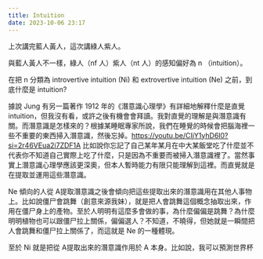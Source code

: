 ```yaml
---
title: Intuition
date: 2023-10-06 23:17
---
```

上次講完藍人黃人，這次講綠人紫人。

與藍人黃人不一樣，綠人（nf 人）紫人（nt 人）的感知偏好為 n （intuition）。

在把 n 分類為 introvertive intuition (Ni) 和 extrovertive intuition (Ne) 之前，到底什麼是 intuition? 

據說 Jung 有另一篇著作 1912 年的《潛意識心理學》有詳細地解釋什麼是直覺 intuition，但我沒有看，或許之後有機會會拜讀。我對直覺的理解是與潛意識有關。而潛意識是怎樣來的？根據某睡眠專家所說，我們在睡覺的時候會把腦海裡一些不重要的東西掃入潛意識，然後忘掉。https://youtu.be/CIjY1yhD6l0?si=2r46VEua2i7ZDF1A
比如說你忘記了自己某年某月在中大某飯堂吃了什麼並不代表你不知道自己實際上吃了什麼，只是因為不重要而被掃入潛意識裡了。當然事實上潛意識心理學應該更深奧，但本人暫時能力有限只能理解到這裡。而直覺就是在提取並運用這些潛意識。

Ne 傾向的人從 A提取潛意識之後會傾向把這些提取出來的潛意識用在其他人事物上。比如說僵尸會跳舞（創意來源我妹），就是把人會跳舞這個概念抽取出來，作用在僵尸身上的產物。至於人明明有這麼多會做的事，為什麼偏偏是跳舞？為什麼明明植物也可以跟僵尸拉上關係，偏偏選人？不知道，不曉得，但她就是一瞬間把人會跳舞和僵尸拉上關係了，而這就是 Ne 的一種體現。

至於 Ni 就是把從 A提取出來的潛意識作用於 A 本身。比如說，我可以預測世界杯